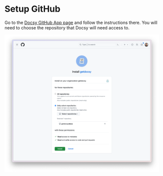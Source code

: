 # Setup GitHub

Go to the [Docsy GitHub App page](https://github.com/apps/docsy-bot) and follow the instructions there. You will need to choose the repository that Docsy will need access to.

![Install GitHub App](install-github-app.png)
